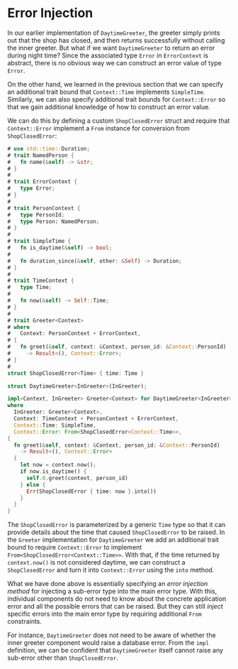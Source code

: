 # Error Injection

In our earlier implementation of `DaytimeGreeter`, the greeter simply prints
out that the shop has closed, and then returns successfully without calling
the inner greeter. But what if we want `DaytimeGreeter` to return an error
during night time? Since the associated type `Error` in `ErrorContext`
is abstract, there is no obvious way we can construct an error value of
type `Error`.

On the other hand, we learned in the previous section that we can specify an
additional trait bound that `Context::Time` implements `SimpleTime`.
Similarly, we can also specify additional trait bounds for `Context::Error`
so that we gain additional knowledge of how to construct an error value.

We can do this by defining a custom `ShopClosedError` struct and require that
`Context::Error` implement a `From` instance for conversion from `ShopClosedError`:

```rust
# use std::time::Duration;
# trait NamedPerson {
#   fn name(&self) -> &str;
# }
#
# trait ErrorContext {
#   type Error;
# }
#
# trait PersonContext {
#   type PersonId;
#   type Person: NamedPerson;
# }
#
# trait SimpleTime {
#   fn is_daytime(&self) -> bool;
#
#   fn duration_since(&self, other: &Self) -> Duration;
# }
#
# trait TimeContext {
#   type Time;
#
#   fn now(&self) -> Self::Time;
# }
#
# trait Greeter<Context>
# where
#   Context: PersonContext + ErrorContext,
# {
#   fn greet(&self, context: &Context, person_id: &Context::PersonId)
#     -> Result<(), Context::Error>;
# }
#
struct ShopClosedError<Time> { time: Time }

struct DaytimeGreeter<InGreeter>(InGreeter);

impl<Context, InGreeter> Greeter<Context> for DaytimeGreeter<InGreeter>
where
  InGreeter: Greeter<Context>,
  Context: TimeContext + PersonContext + ErrorContext,
  Context::Time: SimpleTime,
  Context::Error: From<ShopClosedError<Context::Time>>,
{
  fn greet(&self, context: &Context, person_id: &Context::PersonId)
    -> Result<(), Context::Error>
  {
    let now = context.now();
    if now.is_daytime() {
      self.0.greet(context, person_id)
    } else {
      Err(ShopClosedError { time: now }.into())
    }
  }
}
```

The `ShopClosedError` is parameterized by a generic `Time` type so that
it can provide details about the time that caused `ShopClosedError` to be
raised. In the `Greeter` implementation for `DaytimeGreeter` we add an
additional trait bound to require `Context::Error` to implement
`From<ShopClosedError<Context::Time>>`. With that, if the time returned
by `context.now()` is not considered daytime, we can construct a
`ShopClosedError` and turn it into `Context::Error` using the `into` method.

What we have done above is essentially specifying an _error injection method_
for injecting a sub-error type into the main error type. With this, individual
components do not need to know about the concrete application error and all
the possible errors that can be raised. But they can still _inject_ specific
errors into the main error type by requiring additional `From` constraints.

For instance, `DaytimeGreeter` does not need to be aware of whether the inner
greeter component would raise a database error. From the `impl` definition,
we can be confident that `DaytimeGreeter` itself cannot raise any sub-error
other than `ShopClosedError`.
